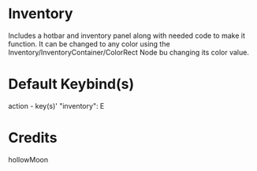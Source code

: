 # Inventory

Includes a hotbar and inventory panel along with needed code to make it function.
It can be changed to any color using the Inventory/InventoryContainer/ColorRect Node bu changing its color value.

# Default Keybind(s)

action - key(s)'
"inventory": E

# Credits

hollowMoon
